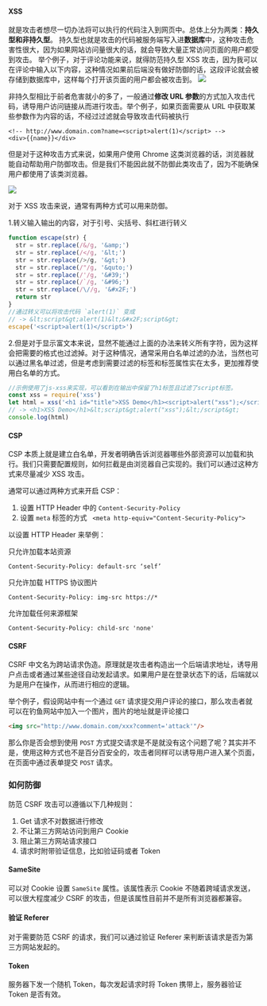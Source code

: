 [安全防范知识点]: https://juejin.im/book/5bdc715fe51d454e755f75ef/section/5bdc721851882516c33430a2



#### XSS

就是攻击者想尽一切办法将可以执行的代码注入到网页中。总体上分为两类：**持久型和非持久型**。
持久型也就是攻击的代码被服务端写入进**数据库**中，这种攻击危害性很大，因为如果网站访问量很大的话，就会导致大量正常访问页面的用户都受到攻击。
举个例子，对于评论功能来说，就得防范持久型 XSS 攻击，因为我可以在评论中输入以下内容，这种情况如果前后端没有做好防御的话，这段评论就会被存储到数据库中，这样每个打开该页面的用户都会被攻击到。
![](F:\gitW\vue-component-book-master\src\org\ms\security_xss1.webp)

非持久型相比于前者危害就小的多了，一般通过**修改 URL 参数**的方式加入攻击代码，诱导用户访问链接从而进行攻击。举个例子，如果页面需要从 URL 中获取某些参数作为内容的话，不经过过滤就会导致攻击代码被执行

```vue
<!-- http://www.domain.com?name=<script>alert(1)</script> -->
<div>{{name}}</div>     
```

但是对于这种攻击方式来说，如果用户使用 Chrome 这类浏览器的话，浏览器就能自动帮助用户防御攻击。但是我们不能因此就不防御此类攻击了，因为不能确保用户都使用了该类浏览器。 

![](F:\gitW\vue-component-book-master\src\org\ms\security_xss2.webp)

 对于 XSS 攻击来说，通常有两种方式可以用来防御。 

 1.转义输入输出的内容，对于引号、尖括号、斜杠进行转义 

```js
function escape(str) {
  str = str.replace(/&/g, '&amp;')
  str = str.replace(/</g, '&lt;')
  str = str.replace(/>/g, '&gt;')
  str = str.replace(/"/g, '&quto;')
  str = str.replace(/'/g, '&#39;')
  str = str.replace(/`/g, '&#96;')
  str = str.replace(/\//g, '&#x2F;')
  return str
} 
//通过转义可以将攻击代码 `alert(1)` 变成 
// -> &lt;script&gt;alert(1)&lt;&#x2F;script&gt;
escape('<script>alert(1)</script>')
```

2.但是对于显示富文本来说，显然不能通过上面的办法来转义所有字符，因为这样会把需要的格式也过滤掉。对于这种情况，通常采用白名单过滤的办法，当然也可以通过黑名单过滤，但是考虑到需要过滤的标签和标签属性实在太多，更加推荐使用白名单的方式。 

```js
//示例使用了js-xss来实现，可以看到在输出中保留了h1标签且过滤了script标签。 
const xss = require('xss')
let html = xss('<h1 id="title">XSS Demo</h1><script>alert("xss");</script>')
// -> <h1>XSS Demo</h1>&lt;script&gt;alert("xss");&lt;/script&gt;
console.log(html)
```

#### CSP

CSP 本质上就是建立白名单，开发者明确告诉浏览器哪些外部资源可以加载和执行。我们只需要配置规则，如何拦截是由浏览器自己实现的。我们可以通过这种方式来尽量减少 XSS 攻击。

通常可以通过两种方式来开启 CSP：

1. 设置 HTTP Header 中的 `Content-Security-Policy`
2. 设置 `meta` 标签的方式 `  <meta http-equiv="Content-Security-Policy">  `

 以设置 HTTP Header 来举例：

 只允许加载本站资源 

```http
Content-Security-Policy: default-src ‘self’
```

 只允许加载 HTTPS 协议图片 

```http
Content-Security-Policy: img-src https://*
```

 允许加载任何来源框架 

```http
Content-Security-Policy: child-src 'none'
```

#### CSRF

CSRF 中文名为跨站请求伪造。原理就是攻击者构造出一个后端请求地址，诱导用户点击或者通过某些途径自动发起请求。如果用户是在登录状态下的话，后端就以为是用户在操作，从而进行相应的逻辑。

举个例子，假设网站中有一个通过 `GET` 请求提交用户评论的接口，那么攻击者就可以在钓鱼网站中加入一个图片，图片的地址就是评论接口

```html
<img src="http://www.domain.com/xxx?comment='attack'"/>
```

那么你是否会想到使用 `POST` 方式提交请求是不是就没有这个问题了呢？其实并不是，使用这种方式也不是百分百安全的，攻击者同样可以诱导用户进入某个页面，在页面中通过表单提交 `POST` 请求。 

### 如何防御

防范 CSRF 攻击可以遵循以下几种规则：

1. Get 请求不对数据进行修改
2. 不让第三方网站访问到用户 Cookie
3. 阻止第三方网站请求接口
4. 请求时附带验证信息，比如验证码或者 Token

#### SameSite

可以对 Cookie 设置 `SameSite` 属性。该属性表示 Cookie 不随着跨域请求发送，可以很大程度减少 CSRF 的攻击，但是该属性目前并不是所有浏览器都兼容。

#### 验证 Referer

对于需要防范 CSRF 的请求，我们可以通过验证 Referer 来判断该请求是否为第三方网站发起的。

#### Token

服务器下发一个随机 Token，每次发起请求时将 Token 携带上，服务器验证 Token 是否有效。